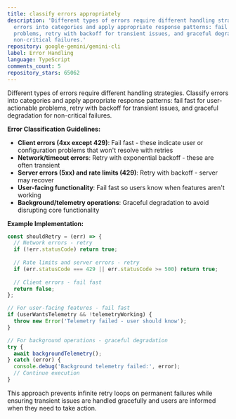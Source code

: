 ```yaml
---
title: classify errors appropriately
description: 'Different types of errors require different handling strategies. Classify
  errors into categories and apply appropriate response patterns: fail fast for user-actionable
  problems, retry with backoff for transient issues, and graceful degradation for
  non-critical failures.'
repository: google-gemini/gemini-cli
label: Error Handling
language: TypeScript
comments_count: 5
repository_stars: 65062
---
```


Different types of errors require different handling strategies. Classify errors into categories and apply appropriate response patterns: fail fast for user-actionable problems, retry with backoff for transient issues, and graceful degradation for non-critical failures.

**Error Classification Guidelines:**
- **Client errors (4xx except 429)**: Fail fast - these indicate user or configuration problems that won't resolve with retries
- **Network/timeout errors**: Retry with exponential backoff - these are often transient
- **Server errors (5xx) and rate limits (429)**: Retry with backoff - server may recover
- **User-facing functionality**: Fail fast so users know when features aren't working
- **Background/telemetry operations**: Graceful degradation to avoid disrupting core functionality

**Example Implementation:**
```typescript
const shouldRetry = (err) => {
  // Network errors - retry
  if (!err.statusCode) return true;
  
  // Rate limits and server errors - retry  
  if (err.statusCode === 429 || err.statusCode >= 500) return true;
  
  // Client errors - fail fast
  return false;
};

// For user-facing features - fail fast
if (userWantsTelemetry && !telemetryWorking) {
  throw new Error('Telemetry failed - user should know');
}

// For background operations - graceful degradation
try {
  await backgroundTelemetry();
} catch (error) {
  console.debug('Background telemetry failed:', error);
  // Continue execution
}
```

This approach prevents infinite retry loops on permanent failures while ensuring transient issues are handled gracefully and users are informed when they need to take action.